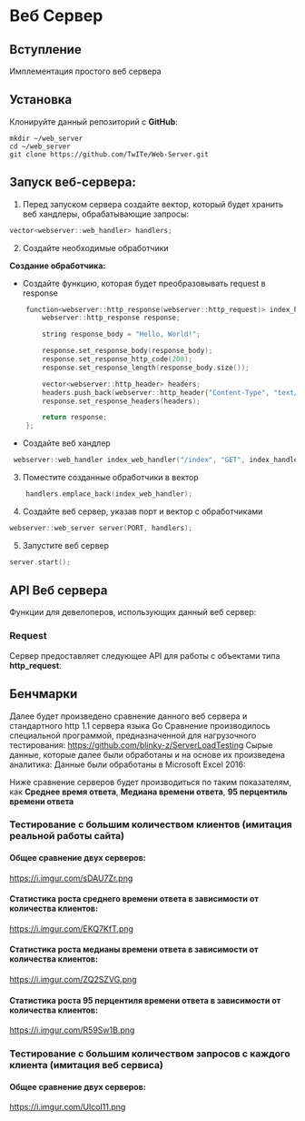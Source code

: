 # Веб Сервер

## Вступление
Имплементация простого веб сервера

## Установка

Клонируйте данный репозиторий с **GitHub**:

```
mkdir ~/web_server
cd ~/web_server
git clone https://github.com/TwITe/Web-Server.git
```

## Запуск веб-сервера:

1. Перед запуском сервера создайте вектор, который будет хранить веб хандлеры, обрабатывающие запросы:
```c++
vector<webserver::web_handler> handlers;
```
2. Создайте необходимые обработчики

**Создание обработчика:**
 - Создайте функцию, которая будет преобразовывать request в response
```c++
    function<webserver::http_response(webserver::http_request)> index_handler = [&](webserver::http_request request) {
        webserver::http_response response;

        string response_body = "Hello, World!";

        response.set_response_body(response_body);
        response.set_response_http_code(200);
        response.set_response_length(response_body.size());

        vector<webserver::http_header> headers;
        headers.push_back(webserver::http_header{"Content-Type", "text/plain"});
        response.set_response_headers(headers);

        return response;
    };
```
 - Создайте веб хандлер
```c++
 webserver::web_handler index_web_handler("/index", "GET", index_handler);
```

3. Поместите созданные обработчики в вектор
```c++
    handlers.emplace_back(index_web_handler);
```

4. Создайте веб сервер, указав порт и вектор с обработчиками
```c++
webserver::web_server server(PORT, handlers);
```

5. Запустите веб сервер
```c++
server.start();
```

## API Веб сервера

Функции для девелоперов, использующих данный веб сервер:

### Request
Сервер предоставляет следующее API для работы с объектами типа **http_request**:




## Бенчмарки
Далее будет произведено сравнение данного веб сервера и стандартного http 1.1 сервера языка Go
Сравнение производилось специальной программой, предназначенной для нагрузочного тестирования: https://github.com/blinky-z/ServerLoadTesting
Сырые данные, которые далее были обработаны и на основе их произведена аналитика:
Данные были обработаны в Microsoft Excel 2016:

Ниже сравнение серверов будет производиться по таким показателям, как **Среднее время ответа**, **Медиана времени ответа**, **95 перцентиль времени ответа**

### Тестирование с большим количеством клиентов (имитация реальной работы сайта)

#### Общее сравнение двух серверов:
https://i.imgur.com/sDAU7Zr.png

#### Статистика роста среднего времени ответа в зависимости от количества клиентов:
https://i.imgur.com/EKQ7KfT.png

#### Статистика роста медианы времени ответа в зависимости от количества клиентов:
https://i.imgur.com/ZQ2SZVG.png

#### Статистика роста 95 перцентиля времени ответа в зависимости от количества клиентов:
https://i.imgur.com/R59Sw1B.png

### Тестирование с большим количеством запросов с каждого клиента (имитация веб сервиса)

#### Общее сравнение двух серверов:
https://i.imgur.com/UlcoI11.png
